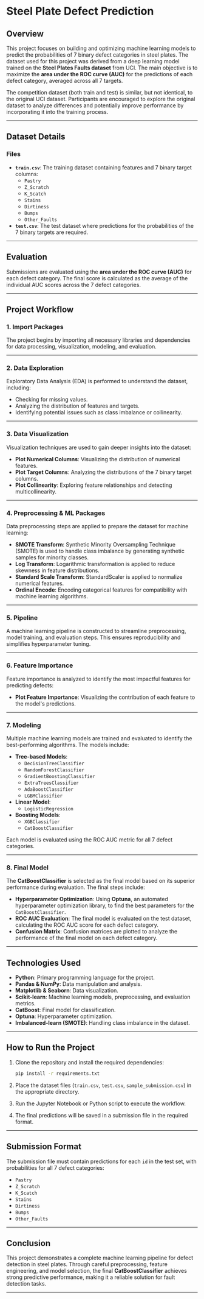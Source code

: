 # Steel Plate Defect Prediction

## **Overview**

This project focuses on building and optimizing machine learning models to predict the probabilities of 7 binary defect categories in steel plates. The dataset used for this project was derived from a deep learning model trained on the **Steel Plates Faults dataset** from UCI. The main objective is to maximize the **area under the ROC curve (AUC)** for the predictions of each defect category, averaged across all 7 targets.

The competition dataset (both train and test) is similar, but not identical, to the original UCI dataset. Participants are encouraged to explore the original dataset to analyze differences and potentially improve performance by incorporating it into the training process.

---

## **Dataset Details**

### **Files**

- **`train.csv`**: The training dataset containing features and 7 binary target columns:
  - `Pastry`
  - `Z_Scratch`
  - `K_Scatch`
  - `Stains`
  - `Dirtiness`
  - `Bumps`
  - `Other_Faults`
- **`test.csv`**: The test dataset where predictions for the probabilities of the 7 binary targets are required.

---

## **Evaluation**

Submissions are evaluated using the **area under the ROC curve (AUC)** for each defect category. The final score is calculated as the average of the individual AUC scores across the 7 defect categories.

---

## **Project Workflow**

### **1. Import Packages**
The project begins by importing all necessary libraries and dependencies for data processing, visualization, modeling, and evaluation.

---

### **2. Data Exploration**
Exploratory Data Analysis (EDA) is performed to understand the dataset, including:
- Checking for missing values.
- Analyzing the distribution of features and targets.
- Identifying potential issues such as class imbalance or collinearity.

---

### **3. Data Visualization**
Visualization techniques are used to gain deeper insights into the dataset:
- **Plot Numerical Columns**: Visualizing the distribution of numerical features.
- **Plot Target Columns**: Analyzing the distributions of the 7 binary target columns.
- **Plot Collinearity**: Exploring feature relationships and detecting multicollinearity.

---

### **4. Preprocessing & ML Packages**
Data preprocessing steps are applied to prepare the dataset for machine learning:
- **SMOTE Transform**: Synthetic Minority Oversampling Technique (SMOTE) is used to handle class imbalance by generating synthetic samples for minority classes.
- **Log Transform**: Logarithmic transformation is applied to reduce skewness in feature distributions.
- **Standard Scale Transform**: StandardScaler is applied to normalize numerical features.
- **Ordinal Encode**: Encoding categorical features for compatibility with machine learning algorithms.

---

### **5. Pipeline**
A machine learning pipeline is constructed to streamline preprocessing, model training, and evaluation steps. This ensures reproducibility and simplifies hyperparameter tuning.

---

### **6. Feature Importance**
Feature importance is analyzed to identify the most impactful features for predicting defects:
- **Plot Feature Importance**: Visualizing the contribution of each feature to the model's predictions.

---

### **7. Modeling**
Multiple machine learning models are trained and evaluated to identify the best-performing algorithms. The models include:

- **Tree-based Models**:
  - `DecisionTreeClassifier`
  - `RandomForestClassifier`
  - `GradientBoostingClassifier`
  - `ExtraTreesClassifier`
  - `AdaBoostClassifier`
  - `LGBMClassifier`
- **Linear Model**:
  - `LogisticRegression`
- **Boosting Models**:
  - `XGBClassifier`
  - `CatBoostClassifier`

Each model is evaluated using the ROC AUC metric for all 7 defect categories.

---

### **8. Final Model**
The **CatBoostClassifier** is selected as the final model based on its superior performance during evaluation. The final steps include:
- **Hyperparameter Optimization**: Using **Optuna**, an automated hyperparameter optimization library, to find the best parameters for the `CatBoostClassifier`.
- **ROC AUC Evaluation**: The final model is evaluated on the test dataset, calculating the ROC AUC score for each defect category.
- **Confusion Matrix**: Confusion matrices are plotted to analyze the performance of the final model on each defect category.

---

## **Technologies Used**

- **Python**: Primary programming language for the project.
- **Pandas & NumPy**: Data manipulation and analysis.
- **Matplotlib & Seaborn**: Data visualization.
- **Scikit-learn**: Machine learning models, preprocessing, and evaluation metrics.
- **CatBoost**: Final model for classification.
- **Optuna**: Hyperparameter optimization.
- **Imbalanced-learn (SMOTE)**: Handling class imbalance in the dataset.

---

## **How to Run the Project**

1. Clone the repository and install the required dependencies:
   ```bash
   pip install -r requirements.txt
   ```

2. Place the dataset files (`train.csv`, `test.csv`, `sample_submission.csv`) in the appropriate directory.

3. Run the Jupyter Notebook or Python script to execute the workflow.

4. The final predictions will be saved in a submission file in the required format.

---

## **Submission Format**

The submission file must contain predictions for each `id` in the test set, with probabilities for all 7 defect categories:
- `Pastry`
- `Z_Scratch`
- `K_Scatch`
- `Stains`
- `Dirtiness`
- `Bumps`
- `Other_Faults`

---

## **Conclusion**

This project demonstrates a complete machine learning pipeline for defect detection in steel plates. Through careful preprocessing, feature engineering, and model selection, the final **CatBoostClassifier** achieves strong predictive performance, making it a reliable solution for fault detection tasks.

--- 
